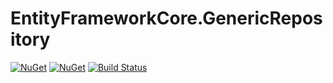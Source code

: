 # EntityFrameworkCore.GenericRepository

[![NuGet](https://img.shields.io/nuget/dt/CleanCodeLabs.EntityFrameworkCore.GenericRepository.svg)](https://www.nuget.org/packages/CleanCodeLabs.EntityFrameworkCore.GenericRepository)
[![NuGet](https://img.shields.io/nuget/vpre/CleanCodeLabs.EntityFrameworkCore.GenericRepository.svg)](https://www.nuget.org/packages/CleanCodeLabs.EntityFrameworkCore.GenericRepository)
[![Build Status](https://travis-ci.com/cleancodelabs/EntityFrameworkCore.GenericRepository.svg?branch=master)](https://travis-ci.com/cleancodelabs/EntityFrameworkCore.GenericRepository)

